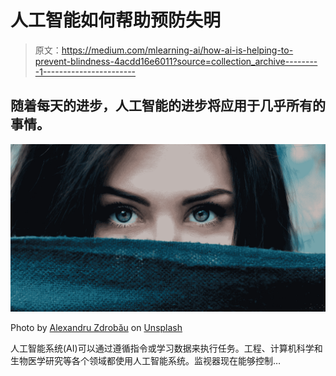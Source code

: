 # 人工智能如何帮助预防失明

> 原文：<https://medium.com/mlearning-ai/how-ai-is-helping-to-prevent-blindness-4acdd16e6011?source=collection_archive---------1----------------------->

## 随着每天的进步，人工智能的进步将应用于几乎所有的事情。

![](img/6c79ac7e55426ed35f26491d19094a90.png)

Photo by [Alexandru Zdrobău](https://unsplash.com/@alexandruz?utm_source=unsplash&utm_medium=referral&utm_content=creditCopyText) on [Unsplash](https://unsplash.com/s/photos/eye?utm_source=unsplash&utm_medium=referral&utm_content=creditCopyText)

人工智能系统(AI)可以通过遵循指令或学习数据来执行任务。工程、计算机科学和生物医学研究等各个领域都使用人工智能系统。监视器现在能够控制…